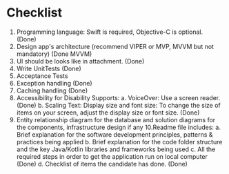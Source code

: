 # Checklist

1. Programming language: Swift is required, Objective-C is optional. (Done)
2. Design app's architecture (recommend VIPER or MVP, MVVM but not mandatory)  (Done MVVM)
3. UI should be looks like in attachment. (Done)
4. Write UnitTests  (Done)
5. Acceptance Tests
6. Exception handling  (Done)
7. Caching handling  (Done)
8. Accessibility for Disability Supports:
a. VoiceOver: Use a screen reader.  (Done)
b. Scaling Text: Display size and font size: To change the size of items on your screen,
adjust the display size or font size.  (Done)
9. Entity relationship diagram for the database and solution diagrams for the
components, infrastructure design if any
10.Readme file includes:
a. Brief explanation for the software development principles, patterns & practices being
applied 
b. Brief explanation for the code folder structure and the key Java/Kotlin libraries and
frameworks being used
c. All the required steps in order to get the application run on local computer  (Done)
d. Checklist of items the candidate has done.  (Done)
